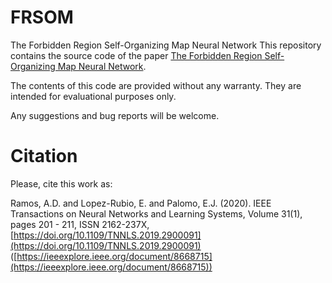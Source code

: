 # FRSOM
The Forbidden Region Self-Organizing Map Neural Network
This repository contains the source code of the paper [The Forbidden Region Self-Organizing Map Neural Network](https://ieeexplore.ieee.org/document/8668715).

The contents of this code are provided without any warranty. They are intended for evaluational purposes only.

Any suggestions and bug reports will be welcome.

# Citation
Please, cite this work as:

Ramos, A.D. and Lopez-Rubio, E. and Palomo, E.J. (2020). IEEE Transactions on Neural Networks and Learning Systems, Volume 31(1), pages 201 - 211, ISSN 2162-237X, [https://doi.org/10.1109/TNNLS.2019.2900091](https://doi.org/10.1109/TNNLS.2019.2900091) ([https://ieeexplore.ieee.org/document/8668715](https://ieeexplore.ieee.org/document/8668715))
